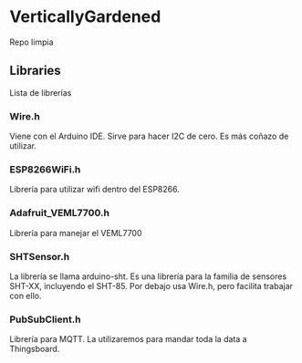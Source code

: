 # VerticallyGardened  
Repo limpia  
  
  
## Libraries  
Lista de librerías  
  
### Wire.h
Viene con el Arduino IDE. Sirve para hacer I2C de cero. Es más coñazo de  
utilizar.  
  
### ESP8266WiFi.h  
Librería para utilizar wifi dentro del ESP8266.  

### Adafruit_VEML7700.h
Librería para manejar el VEML7700 

### SHTSensor.h
La librería se llama arduino-sht. Es una librería para la familia de sensores  
SHT-XX, incluyendo el SHT-85. Por debajo usa Wire.h, pero facilita trabajar  
con ello.  

### PubSubClient.h
Librería para MQTT. La utilizaremos para mandar toda la data a Thingsboard.